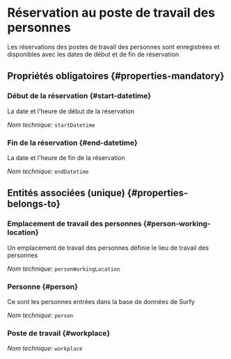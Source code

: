 # Réservation au poste de travail des personnes
<!--- THIS FILE IS GENERATED PLEASE DO NOT EDIT IT DIRECTLY --->

Les réservations des postes de travail des personnes sont enregistrées et disponibles avec les dates de début et de fin de réservation

<OH code="personToWorkplaceBooking"/>




## Propriétés obligatoires {#properties-mandatory}
    
### Début de la réservation {#start-datetime}

La date et l'heure de début de la réservation

*Nom technique:* ```startDatetime```
<PH code="personToWorkplaceBooking:startDatetime"/>

### Fin de la réservation {#end-datetime}

La date et l'heure de fin de la réservation

*Nom technique:* ```endDatetime```
<PH code="personToWorkplaceBooking:endDatetime"/>

    



## Entités associées (unique) {#properties-belongs-to}

### Emplacement de travail des personnes {#person-working-location}

Un emplacement de travail des personnes définie le lieu de travail des personnes

*Nom technique:* ```personWorkingLocation```
<PH code="personToWorkplaceBooking:personWorkingLocation"/>

### Personne {#person}

Ce sont les personnes entrées dans la base de données de Surfy

*Nom technique:* ```person```
<PH code="personToWorkplaceBooking:person"/>

### Poste de travail {#workplace}



*Nom technique:* ```workplace```
<PH code="personToWorkplaceBooking:workplace"/>





